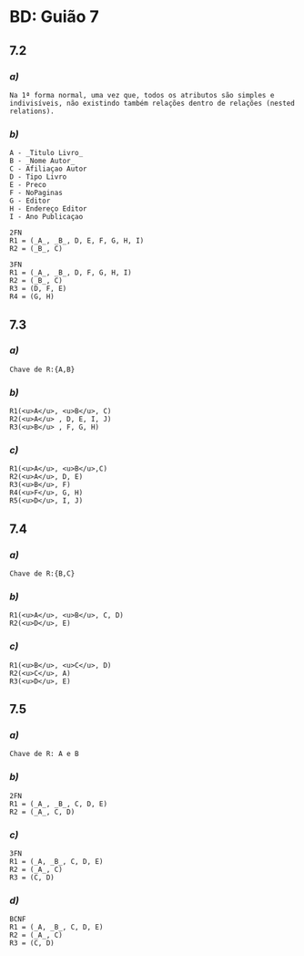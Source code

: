# BD: Guião 7


## ​7.2 
 
### *a)*

```
Na 1ª forma normal, uma vez que, todos os atributos são simples e indivisíveis, não existindo também relações dentro de relações (nested relations).
```

### *b)* 

```
A - _Titulo Livro_
B - _Nome Autor_
C - Afiliaçao Autor
D - Tipo Livro
E - Preco
F - NoPaginas
G - Editor
H - Endereço Editor
I - Ano Publicaçao

2FN
R1 = (_A_, _B_, D, E, F, G, H, I)
R2 = (_B_, C)

3FN
R1 = (_A_, _B_, D, F, G, H, I)
R2 = (_B_, C)
R3 = (D, F, E)
R4 = (G, H)
```




## ​7.3
 
### *a)*

```
Chave de R:{A,B}
```


### *b)* 

```
R1(<u>A</u>, <u>B</u>, C)
R2(<u>A</u> , D, E, I, J)
R3(<u>B</u> , F, G, H)
```


### *c)* 

```
R1(<u>A</u>, <u>B</u>,C)
R2(<u>A</u>, D, E)
R3(<u>B</u>, F)
R4(<u>F</u>, G, H)
R5(<u>D</u>, I, J)
```


## ​7.4
 
### *a)*

```
Chave de R:{B,C}
```


### *b)* 

```
R1(<u>A</u>, <u>B</u>, C, D)
R2(<u>D</u>, E)
```


### *c)* 

```
R1(<u>B</u>, <u>C</u>, D)
R2(<u>C</u>, A)
R3(<u>D</u>, E)
```



## ​7.5
 
### *a)*

```
Chave de R: A e B
```

### *b)* 

```
2FN
R1 = (_A_, _B_, C, D, E)
R2 = (_A_, C, D)
```


### *c)* 

```
3FN
R1 = (_A, _B_, C, D, E)
R2 = (_A_, C)
R3 = (C, D)
```

### *d)* 

```
BCNF
R1 = (_A, _B_, C, D, E)
R2 = (_A_, C)
R3 = (C, D)
```

